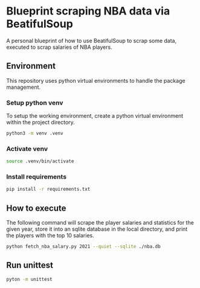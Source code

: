 # Blueprint scraping NBA data via BeatifulSoup

A personal blueprint of how to use BeatifulSoup to scrap some data,
executed to scrap salaries of NBA players.

## Environment

This repository uses python virtual environments to handle the package management.

### Setup python venv

To setup the working environment, create a python virtual environment
within the project directory.

```bash
python3 -m venv .venv
```

### Activate venv

```bash
source .venv/bin/activate
```

### Install requirements

```bash
pip install -r requirements.txt
```

## How to execute

The following command will scrape the player salaries and statistics for the given year,
store it into an sqlite database in the local directory, and print the players with the top 10 salaries.
```bash
python fetch_nba_salary.py 2021 --quiet --sqlite ./nba.db
```

## Run unittest

```bash
pyton -m unittest
```
